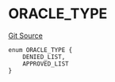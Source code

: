 # ORACLE_TYPE
[Git Source](https://github.com/thrackle-io/tron/blob/4370cba4c6c86564c45ea5da17298f68b13753b5/src/protocol/economic/ruleProcessor/RuleCodeData.sol)


```solidity
enum ORACLE_TYPE {
    DENIED_LIST,
    APPROVED_LIST
}
```

